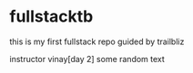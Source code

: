 # fullstacktb
this is my first fullstack repo guided by trailbliz

instructor vinay[day 2]
some random text
